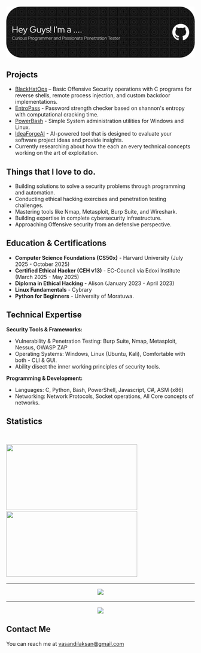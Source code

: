 ![Header](./github-header-banner.png)

## Projects
* [BlackHatOps](https://github.com/CyberForgeEx/BlackHatOps) – Basic Offensive Security operations with C programs for reverse shells, remote process injection, and custom backdoor implementations.
* [EntroPass](https://github.com/CyberForgeEx/EntroPass) - Password strength checker based on shannon's entropy with computational cracking time.
* [PowerBash](https://github.com/CyberForgeEx/PowerBash) - Simple System administration utilities for Windows and Linux.
* [IdeaForgeAI](https://www.ideaforgeai.online/) - AI-powered tool that is designed to evaluate your software project ideas and provide insights.
*  Currently researching about how the each an every technical concepts working on the art of exploitation.

## Things that I love to do.
* Building solutions to solve a security problems through programming and automation.
* Conducting ethical hacking exercises and penetration testing challenges.
* Mastering tools like Nmap, Metasploit, Burp Suite, and Wireshark.
* Building expertise in complete cybersecurity infrastructure.
* Approaching Offensive security from an defensive perspective.

## Education & Certifications
* **Computer Science Foundations (CS50x)** - Harvard University (July 2025 - October 2025)
* **Certified Ethical Hacker (CEH v13)** - EC-Council via Edoxi Institute (March 2025 - May 2025)
* **Diploma in Ethical Hacking** - Alison (January 2023 - April 2023)
* **Linux Fundamentals** - Cybrary
* **Python for Beginners** - University of Moratuwa.

## Technical Expertise
**Security Tools & Frameworks:**
* Vulnerability & Penetration Testing: Burp Suite, Nmap, Metasploit, Nessus, OWASP ZAP
* Operating Systems: Windows, Linux (Ubuntu, Kali), Comfortable with both - CLI & GUI.
* Ability disect the inner working principles of security tools.

**Programming & Development:**
* Languages: C, Python, Bash, PowerShell, Javascript, C#, ASM (x86)
* Networking: Network Protocols, Socket operations, All Core concepts of networks.

## Statistics

<br/>

<p align="left">
  <img src="https://github-readme-streak-stats.herokuapp.com?user=CyberForgeEx&theme=tokyonight&border_radius=20" width="350" height="175"/>
  <img src="https://tryhackme-badges.s3.amazonaws.com/CyberForgeSmith.png" width="350" height="175"/>
</p>

---

<p align="center">
  <img src="https://github-profile-trophy.vercel.app/?username=CyberForgeEx&row=1&column=6&theme=aura&no-frame=true&margin-w=5&title=Commits,MultiLanguage,Repositories,Stars,Experience,PullRequest"/>
</p>

---

<p align="center">
  <img src="https://readme-typing-svg.herokuapp.com/?font=Algerian&pause=1500&color=F53FF7&width=500&lines=Code+is+the+puzzle,+the+exploit+is+the+solution." align="center">
</p>


## Contact Me
You can reach me at <vasandilaksan@gmail.com>

